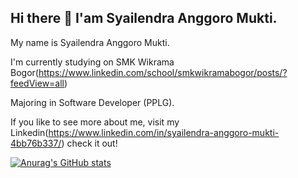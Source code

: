 ## Hi there 👋 I'am Syailendra Anggoro Mukti.

My name is Syailendra Anggoro Mukti.

I'm currently studying on SMK Wikrama Bogor(https://www.linkedin.com/school/smkwikramabogor/posts/?feedView=all)

Majoring in Software Developer (PPLG).

If you like to see more about me, visit my Linkedin(https://www.linkedin.com/in/syailendra-anggoro-mukti-4bb76b337/) check it out!

[![Anurag's GitHub stats](https://github-readme-stats.vercel.app/api?username=Syailendra08)](https://github.com/anuraghazra/github-readme-stats)





<!--
**Syailendra08/Syailendra08** is a ✨ _special_ ✨ repository because its `README.md` (this file) appears on your GitHub profile.

Here are some ideas to get you started:

- 🔭 I’m currently working on ...
- 🌱 I’m currently learning ...
- 👯 I’m looking to collaborate on ...
- 🤔 I’m looking for help with ...
- 💬 Ask me about ...
- 📫 How to reach me: ...
- 😄 Pronouns: ...
- ⚡ Fun fact: ...
-->
